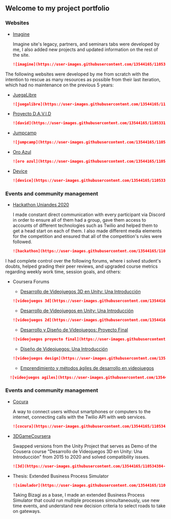 ## Welcome to my project portfolio

### Websites

- [Imagine](https://imagine.uniandes.edu.co/)

  Imagine site's legacy, partners, and seminars tabs were developed by me, I also added new projects and updated information on the rest of the site.
  ```markdown
  ![imagine](https://user-images.githubusercontent.com/13544165/110533096-a04cf500-80eb-11eb-80f6-313c2621a9b9.jpg)
  ```
    
The following websites were developed by me from scratch with the intention to rescue as many resources as possible from their last iteration, which had no maintenance on the previous 5 years:

- [JuegaLibre](https://juegalibre.virtual.uniandes.edu.co/) 
  
    ```markdown
  ![juegalibre](https://user-images.githubusercontent.com/13544165/110533117-a80c9980-80eb-11eb-93e4-55f0284f533d.PNG)
  ```
  
- [Proyecto D.A.V.I.D](https://juegos.virtual.uniandes.edu.co/) 

  ```markdown
  ![david](https://user-images.githubusercontent.com/13544165/110533182-b78be280-80eb-11eb-8d47-3567ad560886.PNG)
  ```  

- [Jumpcamp](https://jumpcamp.virtual.uniandes.edu.co/) 
  
    ```markdown
  ![jumpcamp](https://user-images.githubusercontent.com/13544165/110533149-b064d480-80eb-11eb-8bd8-2029eeb0b40d.PNG)
  ```  
  
- [Oro Azul](https://sistemasproyectos.uniandes.edu.co/imagine/MuseoOro/) 

  ```markdown
  ![oro azul](https://user-images.githubusercontent.com/13544165/110533176-b5298880-80eb-11eb-9f50-8a2328bbfdce.PNG)
  ```
  

- [Device](https://device.virtual.uniandes.edu.co/) 

  ```markdown
  ![device](https://user-images.githubusercontent.com/13544165/110533189-b8bd0f80-80eb-11eb-9809-970a3ac56ee3.PNG)
  ```

### Events and community management

- [Hackathon Uniandes 2020](https://hackathon-uniandes-2020.devpost.com/) 

  I made constant direct communication with every participant via Discord in order to ensure all of them had a group, gave them access to accounts of different technologies such as Twilio and helped them to get a head start on each of them. I also made different media elements for the competition and ensured that all of the competition's rules were followed.

  ```markdown
  ![hackathon](https://user-images.githubusercontent.com/13544165/110534486-20c02580-80ed-11eb-8cb4-5ced06b98ba1.PNG)
  ```


I had complete control over the following forums, where i solved student's doubts, helped grading their peer reviews, and upgraded course metrics regarding weekly work time, session goals, and others:

- Coursera Forums

  - [Desarrollo de Videojuegos 3D en Unity: Una Introducción](https://www.coursera.org/learn/juegos-3d/home/welcome) 

  ```markdown
  ![videojuegos 3d](https://user-images.githubusercontent.com/13544165/110533867-6e885e00-80ec-11eb-8e28-dcbadbf4df11.PNG)
  ```

  - [Desarrollo de Videojuegos en Unity: Una Introducción](https://www.coursera.org/learn/desarrollo-videojuegos-unity/home/welcome) 

  ```markdown
  ![videojuegos 2d](https://user-images.githubusercontent.com/13544165/110533862-6e885e00-80ec-11eb-92f3-da248b0ed8f2.PNG)
  ```
  
  - [Desarrollo y Diseño de Videojuegos: Proyecto Final](https://www.coursera.org/learn/proyecto-desarrollo-videojuegos/home/welcome) 

  ```markdown
  ![videojuegos proyecto final](https://user-images.githubusercontent.com/13544165/110533871-6f20f480-80ec-11eb-95bf-5fd22b3794d0.PNG)
  ```

  - [Diseño de Videojuegos: Una Introducción](https://www.coursera.org/learn/diseno-videojuegos-intro/home/welcome) 

  ```markdown
  ![videojuegos design](https://user-images.githubusercontent.com/13544165/110533869-6f20f480-80ec-11eb-944a-782e37488902.PNG)
  ```

  - [Emprendimiento y métodos ágiles de desarrollo en videojuegos](https://www.coursera.org/learn/videojuegos-emprendimiento/home/welcome) 

```markdown
  ![videojuegos agiles](https://user-images.githubusercontent.com/13544165/110533868-6f20f480-80ec-11eb-9fae-e9bb6a7bb072.PNG)
  ```

### Events and community management

- [Cocura](https://www.youtube.com/watch?v=Z3pk4G4yuco&ab_channel=CubxOW) 

  A way to connect users without smartphones or computers to the internet, connecting calls with the Twilio API with web services.  
  
  ```markdown
  ![cocura](https://user-images.githubusercontent.com/13544165/110534378-00906680-80ed-11eb-9003-e20be1c6548d.PNG)
  ```
  
- [3DGameCoursera](https://github.com/dfcubillos10/3DGameCoursera) 

  Swapped versions from the Unity Project that serves as Demo of the Cousera course "Desarrollo de Videojuegos 3D en Unity: Una Introducción" from 2015 to 2020 and solved compatibility issues.

  ```markdown
  ![3d](https://user-images.githubusercontent.com/13544165/110534384-01c19380-80ed-11eb-9d4d-b6bb7fbf528a.PNG)
  ```

- Thesis: Extended Business Process Simulator
  
  ```markdown
  ![simulador](https://user-images.githubusercontent.com/13544165/110534382-0128fd00-80ed-11eb-9bda-2f1d759175f5.png)
  ```
  
  Taking Bizagi as a base, I made an extended Business Process Simulator that could run multiple processes simoultaneously, use new time events, and understand new decision criteria to select roads to take on gateways.
  
